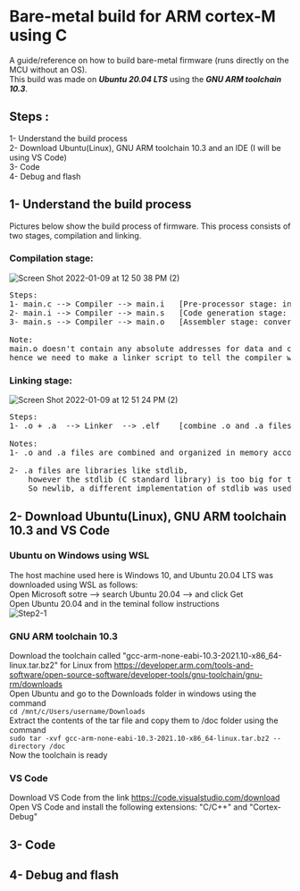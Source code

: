 # Bare-metal build for ARM cortex-M using C
A guide/reference on how to build bare-metal firmware (runs directly on the MCU without an OS).  
This build was made on ***Ubuntu 20.04 LTS*** using the ***GNU ARM toolchain 10.3***.

## Steps :  
1- Understand the build process  
2- Download Ubuntu(Linux), GNU ARM toolchain 10.3 and an IDE (I will be using VS Code)  
3- Code  
4- Debug and flash

## 1- Understand the build process
Pictures below show the build process of firmware. This process consists of two stages, compilation and linking.  
### Compilation stage:  
![Screen Shot 2022-01-09 at 12 50 38 PM (2)](https://user-images.githubusercontent.com/36559536/148696338-949aedcd-5f9c-4a7b-81ba-8d026b6b9d97.png)
<pre>
Steps:
1- main.c --> Compiler --> main.i   [Pre-processor stage: include and macros are added]  
2- main.i --> Compiler --> main.s   [Code generation stage: high level language to assembly]
3- main.s --> Compiler --> main.o   [Assembler stage: convert assembly into machine code]

Note: 
main.o doesn't contain any absolute addresses for data and code,
hence we need to make a linker script to tell the compiler where to put the machine code in memory
</pre>  
### Linking stage:  
![Screen Shot 2022-01-09 at 12 51 24 PM (2)](https://user-images.githubusercontent.com/36559536/148696370-48d138fc-8f2c-4570-9ac0-874acd55fd00.png)  
<pre>
Steps:
1- .o + .a  --> Linker  --> .elf    [combine .o and .a files into .elf (Executable and Linkable Format)]

Notes:
1- .o and .a files are combined and organized in memory according to the linker script and, put in .elf file

2- .a files are libraries like stdlib,
    however the stdlib (C standard library) is too big for the limited memory in an MCU.
    So newlib, a different implementation of stdlib was used in the linker script.
</pre>

## 2- Download Ubuntu(Linux), GNU ARM toolchain 10.3 and VS Code
### Ubuntu on Windows using WSL
The host machine used here is Windows 10, and Ubuntu 20.04 LTS was downloaded using WSL as follows:  
Open Microsoft sotre --> search Ubuntu 20.04 --> and click Get  
Open Ubuntu 20.04 and in the teminal follow instructions  
![Step2-1](https://user-images.githubusercontent.com/36559536/149999595-084d8e9d-183d-4983-bd9c-00dd8c06d018.JPG)

### GNU ARM toolchain 10.3
Download the toolchain called "gcc-arm-none-eabi-10.3-2021.10-x86_64-linux.tar.bz2" for Linux from
https://developer.arm.com/tools-and-software/open-source-software/developer-tools/gnu-toolchain/gnu-rm/downloads  
Open Ubuntu and go to the Downloads folder in windows using the command  
`cd /mnt/c/Users/username/Downloads`  
Extract the contents of the tar file and copy them to /doc folder using the command  
`sudo tar -xvf gcc-arm-none-eabi-10.3-2021.10-x86_64-linux.tar.bz2 --directory /doc`  
Now the toolchain is ready

### VS Code
Download VS Code from the link https://code.visualstudio.com/download  
Open VS Code and install the following extensions: "C/C++" and "Cortex-Debug"  

## 3- Code 
## 4- Debug and flash  

